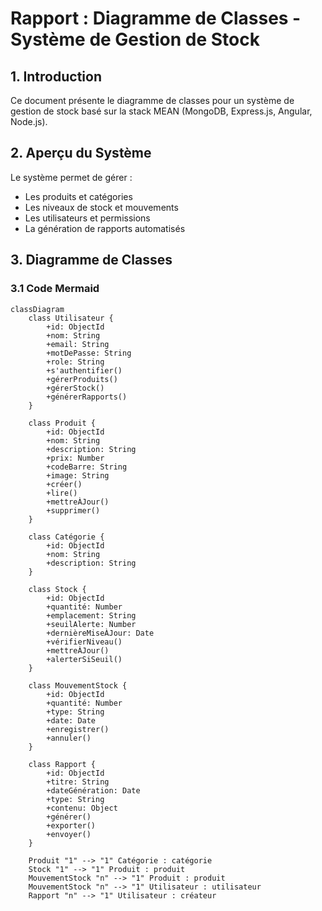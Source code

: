 # Rapport : Diagramme de Classes - Système de Gestion de Stock

## 1. Introduction
Ce document présente le diagramme de classes pour un système de gestion de stock basé sur la stack MEAN (MongoDB, Express.js, Angular, Node.js).

## 2. Aperçu du Système
Le système permet de gérer :
- Les produits et catégories
- Les niveaux de stock et mouvements
- Les utilisateurs et permissions
- La génération de rapports automatisés

## 3. Diagramme de Classes

### 3.1 Code Mermaid
```mermaid
classDiagram
    class Utilisateur {
        +id: ObjectId
        +nom: String
        +email: String
        +motDePasse: String
        +role: String
        +s'authentifier()
        +gérerProduits()
        +gérerStock()
        +générerRapports()
    }

    class Produit {
        +id: ObjectId
        +nom: String
        +description: String
        +prix: Number
        +codeBarre: String
        +image: String
        +créer()
        +lire()
        +mettreÀJour()
        +supprimer()
    }

    class Catégorie {
        +id: ObjectId
        +nom: String
        +description: String
    }

    class Stock {
        +id: ObjectId
        +quantité: Number
        +emplacement: String
        +seuilAlerte: Number
        +dernièreMiseÀJour: Date
        +vérifierNiveau()
        +mettreÀJour()
        +alerterSiSeuil()
    }

    class MouvementStock {
        +id: ObjectId
        +quantité: Number
        +type: String
        +date: Date
        +enregistrer()
        +annuler()
    }

    class Rapport {
        +id: ObjectId
        +titre: String
        +dateGénération: Date
        +type: String
        +contenu: Object
        +générer()
        +exporter()
        +envoyer()
    }

    Produit "1" --> "1" Catégorie : catégorie
    Stock "1" --> "1" Produit : produit
    MouvementStock "n" --> "1" Produit : produit
    MouvementStock "n" --> "1" Utilisateur : utilisateur
    Rapport "n" --> "1" Utilisateur : créateur